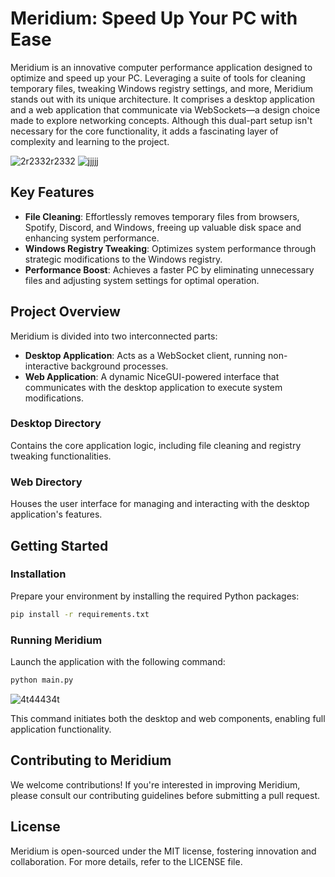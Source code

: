 # Meridium: Speed Up Your PC with Ease

Meridium is an innovative computer performance application designed to optimize and speed up your PC. Leveraging a suite of tools for cleaning temporary files, tweaking Windows registry settings, and more, Meridium stands out with its unique architecture. It comprises a desktop application and a web application that communicate via WebSockets—a design choice made to explore networking concepts. Although this dual-part setup isn't necessary for the core functionality, it adds a fascinating layer of complexity and learning to the project.

![2r2332r2332](https://github.com/Justice219/meridium/assets/65798268/ef4ef41c-732e-446f-8772-de3860924d8c)
![jjjjj](https://github.com/Justice219/meridium/assets/65798268/84297b65-cefc-478d-a294-e3ab8761e01c)

## Key Features

- **File Cleaning**: Effortlessly removes temporary files from browsers, Spotify, Discord, and Windows, freeing up valuable disk space and enhancing system performance.
- **Windows Registry Tweaking**: Optimizes system performance through strategic modifications to the Windows registry.
- **Performance Boost**: Achieves a faster PC by eliminating unnecessary files and adjusting system settings for optimal operation.

## Project Overview

Meridium is divided into two interconnected parts:

- **Desktop Application**: Acts as a WebSocket client, running non-interactive background processes.
- **Web Application**: A dynamic NiceGUI-powered interface that communicates with the desktop application to execute system modifications.

### Desktop Directory

Contains the core application logic, including file cleaning and registry tweaking functionalities.

### Web Directory

Houses the user interface for managing and interacting with the desktop application's features.

## Getting Started

### Installation

Prepare your environment by installing the required Python packages:

```sh
pip install -r requirements.txt
```

### Running Meridium

Launch the application with the following command:

```sh
python main.py
```
![4t44434t](https://github.com/Justice219/meridium/assets/65798268/eb857efe-d2e5-4389-b6e8-700f9fd427ec)

This command initiates both the desktop and web components, enabling full application functionality.

## Contributing to Meridium

We welcome contributions! If you're interested in improving Meridium, please consult our contributing guidelines before submitting a pull request.

## License

Meridium is open-sourced under the MIT license, fostering innovation and collaboration. For more details, refer to the LICENSE file.
